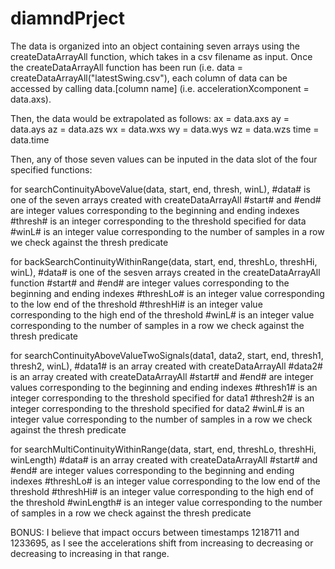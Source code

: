 # diamndPrject

The data is organized into an object containing seven arrays using the createDataArrayAll function, which takes in a csv filename as input. Once the createDataArrayAll function has been run (i.e. data = createDataArrayAll("latestSwing.csv"), each column of data can be accessed by calling data.[column name] (i.e. accelerationXcomponent = data.axs).

Then, the data would be extrapolated as follows: 
ax = data.axs
ay = data.ays
az = data.azs
wx = data.wxs
wy = data.wys
wz = data.wzs
time = data.time

Then, any of those seven values can be inputed in the data slot of the four specified functions:

for
searchContinuityAboveValue(data, start, end, thresh, winL),
#data# is one of the seven arrays created with createDataArrayAll
#start# and #end# are integer values corresponding to the beginning and ending indexes
#thresh# is an integer corresponding to the threshold specified for data
#winL# is an integer value corresponding to the number of samples in a row we check against the thresh predicate

for 
backSearchContinuityWithinRange(data, start, end, threshLo, threshHi, winL),
#data# is one of the sesven arrays created in the createDataArrayAll function
#start# and #end# are integer values corresponding to the beginning and ending indexes
#threshLo# is an integer value corresponding to the low end of the threshold
#threshHi# is an integer value corresponding to the high end of the threshold
#winL# is an integer value corresponding to the number of samples in a row we check against the thresh predicate

for
searchContinuityAboveValueTwoSignals(data1, data2, start, end, thresh1, thresh2, winL),
#data1# is an array created with createDataArrayAll
#data2# is an array created with createDataArrayAll
#start# and #end# are integer values corresponding to the beginning and ending indexes
#thresh1# is an integer corresponding to the threshold specified for data1
#thresh2# is an integer corresponding to the threshold specified for data2
#winL# is an integer value corresponding to the number of samples in a row we check against the thresh predicate

for
searchMultiContinuityWithinRange(data, start, end, threshLo, threshHi, winLength)
#data# is an array created with createDataArrayAll
#start# and #end# are integer values corresponding to the beginning and ending indexes
#threshLo# is an integer value corresponding to the low end of the threshold
#threshHi# is an integer value corresponding to the high end of the threshold
#winLength# is an integer value corresponding to the number of samples in a row we check against the thresh predicate

BONUS: I believe that impact occurs between timestamps 1218711 and 1233695, as I see the accelerations shift from increasing to decreasing or decreasing to increasing in that range.
